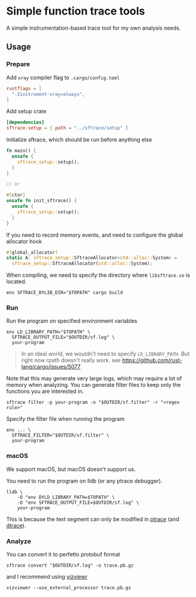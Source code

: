 # Simple function trace tools

A simple instrumentation-based trace tool for my own analysis needs.

## Usage

### Prepare

Add `xray` compiler flag to `.cargo/config.toml`

```toml
rustflags = [
  "-Zinstrument-xray=always",
]
```

Add setup crate

```toml
[dependencies]
sftrace-setup = { path = "../sftrace/setup" }
```

Initialize sftrace, which should be run before anything else

```rust
fn main() {
  unsafe {
    sftrace_setup::setup();
  }
}

// or

#[ctor]
unsafe fn init_sftrace() {
  unsafe {
    sftrace_setup::setup();
  }
}
```

If you need to record memory events,
and need to configure the global allocator hook

```rust
#[global_allocator]
static A: sftrace_setup::SftraceAllocator<std::alloc::System> =
  sftrace_setup::SftraceAllocator(std::alloc::System);
```

When compiling, we need to specify the directory where `libsftrace.so` is located.

```shell
env SFTRACE_DYLIB_DIR="$TOPATH" cargo build
```

### Run

Run the program on specified environment variables

```shell
env LD_LIBRARY_PATH="$TOPATH" \
  SFTRACE_OUTPUT_FILE="$OUTDIR/sf.log" \
  your-program
```

> In an ideal world, we wouldn't need to specify `LD_LIBRARY_PATH`.
> But right now rpath doesn't really work. see https://github.com/rust-lang/cargo/issues/5077

Note that this may generate very large logs, which may require a lot of memory when analyzing.
You can generate filter files to keep only the functions you are interested in.

```shell
sftrace filter -p your-program -o "$OUTDIR/sf.filter" -r "<regex rule>"
```

Specify the filter file when running the program

```shell
env ... \
  SFTRACE_FILTER="$OUTDIR/sf.filter" \
  your-program
```

### macOS

We support macOS, but macOS doesn't support us.

You need to run the program on lldb (or any ptrace debugger).

```shell
lldb \
    -O "env DYLD_LIBRARY_PATH=$TOPATH" \
    -O "env SFTRACE_OUTPUT_FILE=$OUTDIR/sf.log" \
    your-program
```

This is because the text segment can only be modified in
[ptrace](https://github.com/apple-oss-distributions/xnu/blob/xnu-11417.101.15/bsd/kern/mach_process.c#L212)
(and [dtrace](https://github.com/apple-oss-distributions/xnu/blob/xnu-11417.101.15/bsd/dev/dtrace/fasttrap.c#L564)).

### Analyze

You can convert it to perfetto protobuf format

```shell
sftrace convert "$OUTDIR/sf.log" -o trace.pb.gz
```

and I recommend using [vizviewr](https://github.com/gaogaotiantian/viztracer)

```shell
vizviewer --use_external_processor trace.pb.gz
```
